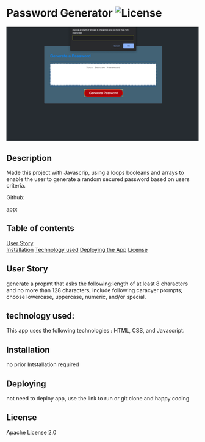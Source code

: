 # Password Generator 	![License](https://img.shields.io/badge/License-Apache%202.0-blue.svg)




![PasswordG](PasswordG.png)
## Description

Made this project with Javascrip, using a loops booleans and 
arrays to enable the user to  generate a random secured password based on users criteria.

Github: 

app:

## Table of contents

[User Story ](#user)  
[Installation](#installation) 
[Technology used](#technology) 
[Deploying the App](#Deploying)
[License](#License)  

## User Story
generate a propmt that asks the following:length of at least 8 characters and no more than 128 characters, include following caracyer prompts; choose lowercase, uppercase, numeric, and/or special.

## technology used:
This app uses the following technologies : HTML, CSS, and Javascript.
## Installation
no prior Intstallation required

## Deploying 
 not need to deploy app, use the link to run or git clone and happy coding

## License
Apache License 2.0